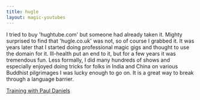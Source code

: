 ```yaml
---
title: hugle
layout: magic-youtubes
---
```


I tried to buy 'hughtube.com' but someone had already taken it. Mighty surprised to find that 'hugle.co.uk' was not, so of course I grabbed it. It was years later that I started doing professional magic gigs and thought to use the domain for it. Ill-health put an end to it, but for a few years it was tremendous fun. Less formally, I did many hundreds of shows and especially enjoyed doing tricks for folks in India and China on various Buddhist pilgrimages I was lucky enough to go on. It is a great way to break through a language barrier.

[Training with Paul Daniels](/yarn/paul-daniels.html)

